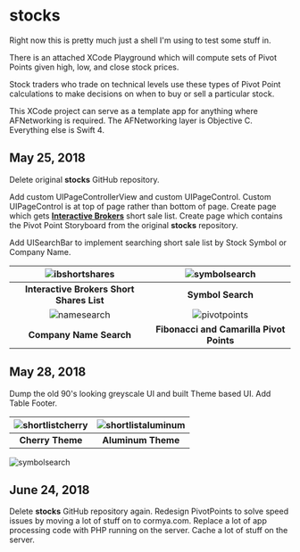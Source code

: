 # stocks

Right now this is pretty much just a shell I'm using to test some stuff in.

There is an attached XCode Playground which will compute sets of Pivot Points given high, low, and close stock prices.

Stock traders who trade on technical levels use these types of Pivot Point calculations to make decisions on when to buy or sell a particular stock.

This XCode project can serve as a template app for anything where AFNetworking is required. The AFNetworking layer is Objective C. Everything else is Swift 4.

## May 25, 2018

Delete original **stocks** GitHub repository.

Add custom UIPageControllerView and custom UIPageControl. Custom UIPageControl is at top of page rather than bottom of page. Create page which gets [**Interactive Brokers**](https://www.interactivebrokers.com/en/home.php) short sale list. Create page which contains the Pivot Point Storyboard from the original **stocks** repository.

Add UISearchBar to implement searching short sale list by Stock Symbol or Company Name.


![ibshortshares](https://cormya.com/image/_short_list_blue.png "Interactive Brokers Short Shares List") | ![symbolsearch](https://cormya.com/image/_symbol_search.png "Symbol Search") |
:-------------------------:|:-------------------------:
**Interactive Brokers Short Shares List** | **Symbol Search** |
![namesearch](https://cormya.com/image/_company_name_search.png "Name Search") | ![pivotpoints](https://cormya.com/image/_pivot_points.png  "Pivot Points") |
**Company Name Search** | **Fibonacci and Camarilla Pivot Points**

## May 28, 2018

Dump the old 90's looking greyscale UI and built Theme based UI. Add Table Footer.

![shortlistcherry](https://cormya.com/image/_short_list_cherry.png "Interactive Brokers Short Shares List") | ![shortlistaluminum](https://cormya.com/image/_short_list_aluminum.png "Symbol Search") |
:-------------------------:|:-------------------------:
**Cherry Theme** | **Aluminum Theme**

![symbolsearch](https://cormya.com/image/themecolors.png "Theme Colors")

## June 24, 2018

Delete **stocks** GitHub repository again. Redesign PivotPoints to solve speed issues by moving a lot of stuff on to cormya.com. Replace a lot of app processing code with PHP running on the server. Cache a lot of stuff on the server.